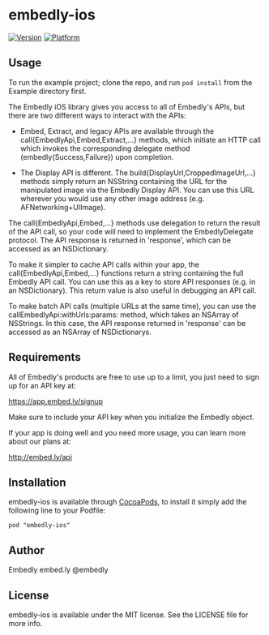 # embedly-ios

[![Version](http://cocoapod-badges.herokuapp.com/v/embedly-ios/badge.png)](http://cocoadocs.org/docsets/embedly-ios)
[![Platform](http://cocoapod-badges.herokuapp.com/p/embedly-ios/badge.png)](http://cocoadocs.org/docsets/embedly-ios)

## Usage

To run the example project; clone the repo, and run `pod install` from the Example directory first.

The Embedly iOS library gives you access to all of Embedly's APIs, but there are two different ways to interact with the APIs:

- Embed, Extract, and legacy APIs are available through the call{EmbedlyApi,Embed,Extract,...} methods, which initiate an HTTP call which invokes the corresponding delegate method (embedly{Success,Failure}) upon completion.

- The Display API is different. The build{DisplayUrl,CroppedImageUrl,...} methods simply return an NSString containing the URL for the manipulated image via the Embedly Display API. You can use this URL wherever you would use any other image address (e.g. AFNetworking+UIImage).

The call{EmbedlyApi,Embed,...} methods use delegation to return the result of the API call, so your code will need to implement the EmbedlyDelegate protocol. The API response is returned in 'response', which can be accessed as an NSDictionary.

To make it simpler to cache API calls within your app, the call{EmbedlyApi,Embed,...} functions return a string containing the full Embedly API call. You can use this as a key to store API responses (e.g. in an NSDictionary). This return value is also useful in debugging an API call.

To make batch API calls (multiple URLs at the same time), you can use the callEmbedlyApi:withUrls:params: method, which takes an NSArray of NSStrings. In this case, the API response returned in 'response' can be accessed as an NSArray of NSDictionarys.

## Requirements

All of Embedly's products are free to use up to a limit, you just need to sign up for an API key at:

https://app.embed.ly/signup

Make sure to include your API key when you initialize the Embedly object.

If your app is doing well and you need more usage, you can learn more about our plans at:

http://embed.ly/api

## Installation

embedly-ios is available through [CocoaPods](http://cocoapods.org), to install
it simply add the following line to your Podfile:

    pod "embedly-ios"

## Author

Embedly
embed.ly
@embedly 

## License

embedly-ios is available under the MIT license. See the LICENSE file for more info.

